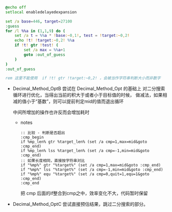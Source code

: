 
```bat
@echo off
setlocal enabledelayedexpansion

set /a base=446, target=27100
:guess
for /l %%a in (1,1,9) do (
    set /a t = %%a * !base:~0,1!, test = !target:~0,2!
    echo !t! !target:~0,2! %%a
    if !t! gtr !test! (
        set /a max = %%a+1
        goto :out_of_guess
    )
)
:out_of_guess

rem 这里不能使用  if !t! gtr !target:~0,2! ，会被当作字符串判断大小而非数字
```

* Decimal_Method_OptB
  尝试在 Decimal_Method_Opt 的基础上
  对二分搜索循环进行优化，当得出当前的积大于或者小于目标值的时候，
  做减法，如果相减的值小于“基数”，则可以提前判定mid的值而退出循环

  中间所增加的操作也许反而会增加耗时


  * notes
    ```
    :: 比较 - 判断是否超出
    :cmp_begin
    if %mp_len% gtr %target_len% (set /a cmp=1,max=mid&goto :cmp_end)
    if %mp_len% lss %target_len% (set /a cmp=-1,min=mid&goto :cmp_end)
    :: 如果长度相同，直接按字符串对比
    if "%mp%" gtr "%target%" (set /a cmp=1,max=mid&goto :cmp_end)
    if "%mp%" lss "%target%" (set /a cmp=-1,min=mid&goto :cmp_end)
    if "%mp%" equ "%target%" (set /a cmp=0,quit=1,equ=1&goto :cmp_end)
    :cmp_end
    ```

    把 cmp 后面的if整合到cmp之中，效率变化不大，代码暂时保留

* Decimal_Method_OptC
  尝试直接预估结果，跳过二分搜索的部分。